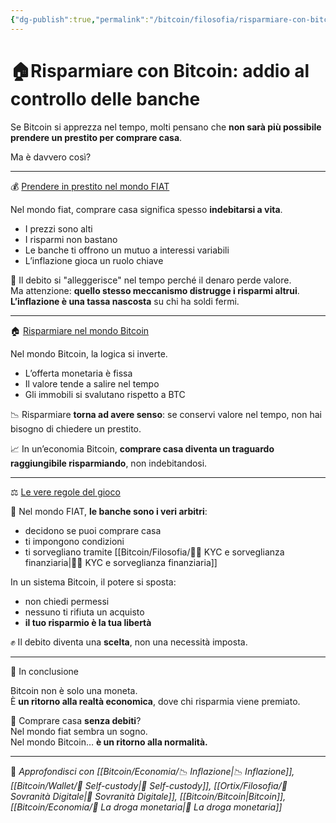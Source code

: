 ```yaml
---
{"dg-publish":true,"permalink":"/bitcoin/filosofia/risparmiare-con-bitcoin-addio-al-controllo-delle-banche/","title":"🏠 Risparmiare con Bitcoin: addio al controllo delle banche","tags":["Bitcoin","Risparmio","Debito","Banche","Inflazione","Sovranità"]}
---
```



# 🏠**Risparmiare con Bitcoin: addio al controllo delle banche**

Se Bitcoin si apprezza nel tempo, molti pensano che **non sarà più possibile prendere un prestito per comprare casa**.

Ma è davvero così?

---

💰 <u>Prendere in prestito nel mondo FIAT</u>

Nel mondo fiat, comprare casa significa spesso **indebitarsi a vita**.  
- I prezzi sono alti  
- I risparmi non bastano  
- Le banche ti offrono un mutuo a interessi variabili  
- L’inflazione gioca un ruolo chiave

💸 Il debito si "alleggerisce" nel tempo perché il denaro perde valore.  
Ma attenzione: **quello stesso meccanismo distrugge i risparmi altrui**.  
**L’inflazione è una tassa nascosta** su chi ha soldi fermi.

---

🏠 <u>Risparmiare nel mondo Bitcoin</u>

Nel mondo Bitcoin, la logica si inverte.

- L’offerta monetaria è fissa  
- Il valore tende a salire nel tempo  
- Gli immobili si svalutano rispetto a BTC

📉 Risparmiare **torna ad avere senso**: se conservi valore nel tempo, non hai bisogno di chiedere un prestito.

📈 In un’economia Bitcoin, **comprare casa diventa un traguardo raggiungibile risparmiando**, non indebitandosi.

---

⚖️ <u>Le vere regole del gioco</u>

📜 Nel mondo FIAT, **le banche sono i veri arbitri**:
- decidono se puoi comprare casa
- ti impongono condizioni  
- ti sorvegliano tramite [[Bitcoin/Filosofia/🕵️‍♂️  KYC e sorveglianza finanziaria\|🕵️‍♂️  KYC e sorveglianza finanziaria]]

In un sistema Bitcoin, il potere si sposta:
- non chiedi permessi  
- nessuno ti rifiuta un acquisto  
- **il tuo risparmio è la tua libertà**

✊ Il debito diventa una **scelta**, non una necessità imposta.

---

🧡 In conclusione

Bitcoin non è solo una moneta.  
È **un ritorno alla realtà economica**, dove chi risparmia viene premiato.

🏡 Comprare casa **senza debiti**?  
Nel mondo fiat sembra un sogno.  
Nel mondo Bitcoin… **è un ritorno alla normalità.**

---

🔗 _Approfondisci con [[Bitcoin/Economia/📉 Inflazione\|📉 Inflazione]], [[Bitcoin/Wallet/🔐 Self-custody\|🔐 Self-custody]], [[Ortix/Filosofia/🧭 Sovranità Digitale\|🧭 Sovranità Digitale]], [[Bitcoin/Bitcoin\|Bitcoin]], [[Bitcoin/Economia/💉 La droga monetaria\|💉 La droga monetaria]]_
